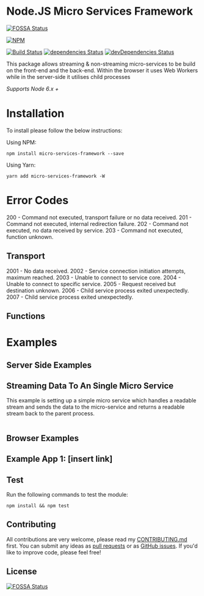 # Node.JS Micro Services Framework

[![FOSSA Status](https://app.fossa.io/api/projects/git%2Bgithub.com%2Fdaviemakz%2Fmicro-services-framework.svg?type=shield)](https://app.fossa.io/projects/git%2Bgithub.com%2Fdaviemakz%2Fmicro-services-framework?ref=badge_shield)

[![NPM](https://nodei.co/npm/micro-services-framework.png?compact=true)](https://www.npmjs.com/package/micro-services-framework)

[![Build Status](https://travis-ci.org/daviemakz/micro-services-framework.svg?branch=master)](https://travis-ci.org/daviemakz/micro-services-framework)
[![dependencies Status](https://david-dm.org/daviemakz/micro-services-framework/status.svg)](https://david-dm.org/daviemakz/micro-services-framework)
[![devDependencies Status](https://david-dm.org/daviemakz/micro-services-framework/dev-status.svg)](https://david-dm.org/daviemakz/micro-services-framework?type=dev)

This package allows streaming &amp; non-streaming micro-services to be build on the front-end and the back-end. Within the browser it uses Web Workers while in the server-side it utilises child processes

_Supports Node 6.x +_

# Installation

To install please follow the below instructions:

Using NPM:

    npm install micro-services-framework --save

Using Yarn:

    yarn add micro-services-framework -W

# Error Codes

200 - Command not executed, transport failure or no data received.
201 - Command not executed, internal redirection failure.
202 - Command not executed, no data received by service.
203 - Command not executed, function unknown.

## Transport

2001 - No data received.
2002 - Service connection initiation attempts, maximum reached.
2003 - Unable to connect to service core.
2004 - Unable to connect to specific service.
2005 - Request received but destination unknown.
2006 - Child service process exited unexpectedly.
2007 - Child service process exited unexpectedly.

## Functions

# Examples

## Server Side Examples

## Streaming Data To An Single Micro Service

This example is setting up a simple micro service which handles a readable stream and sends the data to the micro-service and returns a readable stream back to the parent process.

```

```

## Browser Examples

## Example App 1: [insert link]

## Test

Run the following commands to test the module:

`npm install && npm test`

## Contributing

All contributions are very welcome, please read my [CONTRIBUTING.md](https://github.com/daviemakz/micro-services-framework/blob/master/CONTRIBUTING.md) first. You can submit any ideas as [pull requests](https://github.com/daviemakz/micro-services-framework/pulls) or as [GitHub issues](https://github.com/daviemakz/micro-services-framework/issues). If you'd like to improve code, please feel free!


## License
[![FOSSA Status](https://app.fossa.io/api/projects/git%2Bgithub.com%2Fdaviemakz%2Fmicro-services-framework.svg?type=large)](https://app.fossa.io/projects/git%2Bgithub.com%2Fdaviemakz%2Fmicro-services-framework?ref=badge_large)
